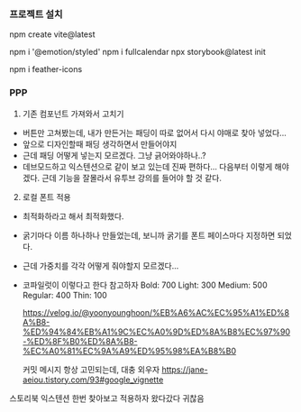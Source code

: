 ### 프로젝트 설치

npm create vite@latest

npm i '@emotion/styled'
npm i fullcalendar
npx storybook@latest init

npm i feather-icons

### PPP

1. 기존 컴포넌트 가져와서 고치기

- 버튼만 고쳐봤는데, 내가 만든거는 패딩이 따로 없어서 다시 야매로 찾아 넣었다...
- 앞으로 디자인할때 패딩 생각하면서 만들어야지
- 근데 패딩 어떻게 넣는지 모르겠다. 그냥 긁어와야하나..?
- 데브모드하고 익스텐션으로 같이 보고 있는데 진짜 편하다... 다음부터 이렇게 해야겠다. 근데 기능을 잘몰라서 유투브 강의를 들어야 할 것 같다.

2. 로컬 폰트 적용

- 최적화하라고 해서 최적화했다.
- 굵기마다 이름 하나하나 만들었는데, 보니까 굵기를 폰트 페이스마다 지정하면 되었다.
- 근데 가중치를 각각 어떻게 줘야할지 모르겠다...

- 코파일럿이 이렇다고 한다 참고하자
  Bold: 700
  Light: 300
  Medium: 500
  Regular: 400
  Thin: 100

  https://velog.io/@yoonyounghoon/%EB%A6%AC%EC%95%A1%ED%8A%B8-%ED%94%84%EB%A1%9C%EC%A0%9D%ED%8A%B8%EC%97%90-%ED%8F%B0%ED%8A%B8-%EC%A0%81%EC%9A%A9%ED%95%98%EA%B8%B0

  커밋 메시지 항상 고민되는데, 대충 외우자
  https://jane-aeiou.tistory.com/93#google_vignette

스토리북 익스텐션 한번 찾아보고 적용하자 왔다갔다 귀찮음

